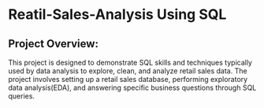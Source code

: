 # Reatil-Sales-Analysis Using SQL
## Project Overview:
This project is designed to demonstrate SQL  skills and techniques typically used by data analysis to explore, clean, and analyze retail sales data. The project involves setting up a retail sales database, performing exploratory data analysis(EDA), and answering specific business questions through SQL queries.
